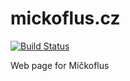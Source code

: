 # mickoflus.cz

[![Build Status](https://travis-ci.org/RoboticsBrno/mickoflus.cz.svg?branch=master)](https://travis-ci.org/RoboticsBrno/mickoflus.cz)

Web page for Míčkoflus

